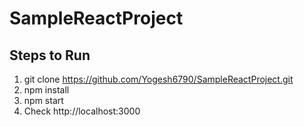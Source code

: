 # SampleReactProject

## Steps to Run
1. git clone https://github.com/Yogesh6790/SampleReactProject.git
2. npm install
3. npm start
4. Check http://localhost:3000
